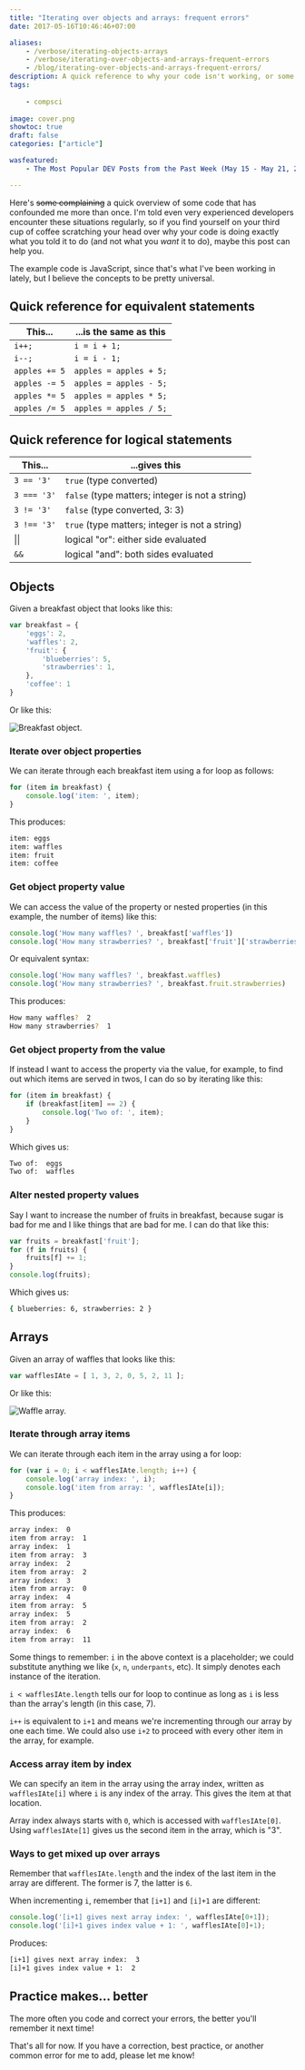 ```yaml
---
title: "Iterating over objects and arrays: frequent errors"
date: 2017-05-16T10:46:46+07:00

aliases:
    - /verbose/iterating-objects-arrays
    - /verbose/iterating-over-objects-and-arrays-frequent-errors
    - /blog/iterating-over-objects-and-arrays-frequent-errors/
description: A quick reference to why your code isn't working, or some errors I frequently make with iteration when the coffee wears off.
tags:
    
    - compsci
    
image: cover.png
showtoc: true
draft: false
categories: ["article"]

wasfeatured:
    - The Most Popular DEV Posts from the Past Week (May 15 - May 21, 2017) : https://dev.to/thepracticaldev/in-case-you-missed-it-the-most-popular-dev-posts-from-the-past-week-may-15---may-21-2017

---
```


Here's ~~some complaining~~ a quick overview of some code that has confounded me more than once. I'm told even very experienced developers encounter these situations regularly, so if you find yourself on your third cup of coffee scratching your head over why your code is doing exactly what you told it to do (and not what you *want* it to do), maybe this post can help you.

The example code is JavaScript, since that's what I've been working in lately, but I believe the concepts to be pretty universal.

## Quick reference for equivalent statements

| This...       | ...is the same as this |
| ------------- | ---------------------- |
| `i++;`        | `i = i + 1;`           |
| `i--;`        | `i = i - 1;`           |
| `apples += 5` | `apples = apples + 5;` |
| `apples -= 5` | `apples = apples - 5;` |
| `apples *= 5` | `apples = apples * 5;` |
| `apples /= 5` | `apples = apples / 5;` |

## Quick reference for logical statements

| This...      | ...gives this                                   |
| ------------ | ----------------------------------------------- |
| `3 == '3'`   | `true` (type converted)                         |
| `3 === '3'`  | `false` (type matters; integer is not a string) |
| `3 != '3'`   | `false` (type converted, 3: 3)                  |
| `3 !== '3'`  | `true` (type matters; integer is not a string)  |
| &#124;&#124; | logical "or": either side evaluated             |
| `&&`         | logical "and": both sides evaluated             |

## Objects

Given a breakfast object that looks like this:

```js
var breakfast = {
    'eggs': 2,
    'waffles': 2,
    'fruit': {
        'blueberries': 5,
        'strawberries': 1,
    },
    'coffee': 1
}
```

Or like this:

![Breakfast object.](cover.png#center)

### Iterate over object properties

We can iterate through each breakfast item using a for loop as follows:

```js
for (item in breakfast) {
    console.log('item: ', item);
}
```

This produces:

```sh
item: eggs
item: waffles
item: fruit
item: coffee
```

### Get object property value

We can access the value of the property or nested properties (in this example, the number of items) like this:

```js
console.log('How many waffles? ', breakfast['waffles'])
console.log('How many strawberries? ', breakfast['fruit']['strawberries'])
```

Or equivalent syntax:

```js
console.log('How many waffles? ', breakfast.waffles)
console.log('How many strawberries? ', breakfast.fruit.strawberries)
```

This produces:

```sh
How many waffles?  2
How many strawberries?  1
```

### Get object property from the value

If instead I want to access the property via the value, for example, to find out which items are served in twos, I can do so by iterating like this:

```js
for (item in breakfast) {
    if (breakfast[item] == 2) {
        console.log('Two of: ', item);
    }
}
```

Which gives us:

```sh
Two of:  eggs
Two of:  waffles
```

### Alter nested property values

Say I want to increase the number of fruits in breakfast, because sugar is bad for me and I like things that are bad for me. I can do that like this:

```js
var fruits = breakfast['fruit'];
for (f in fruits) {
    fruits[f] += 1;
}
console.log(fruits);
```

Which gives us:

```sh
{ blueberries: 6, strawberries: 2 }
```

## Arrays

Given an array of waffles that looks like this:

```js
var wafflesIAte = [ 1, 3, 2, 0, 5, 2, 11 ];
```

Or like this:

![Waffle array.](iteration-waffles.png)

### Iterate through array items

We can iterate through each item in the array using a for loop:

```js
for (var i = 0; i < wafflesIAte.length; i++) {
    console.log('array index: ', i);
    console.log('item from array: ', wafflesIAte[i]);
}
```

This produces:

```sh
array index:  0
item from array:  1
array index:  1
item from array:  3
array index:  2
item from array:  2
array index:  3
item from array:  0
array index:  4
item from array:  5
array index:  5
item from array:  2
array index:  6
item from array:  11
```

Some things to remember:
`i` in the above context is a placeholder; we could substitute anything we like (`x`, `n`, `underpants`, etc). It simply denotes each instance of the iteration.

`i < wafflesIAte.length` tells our for loop to continue as long as `i` is less than the array's length (in this case, 7).

`i++` is equivalent to `i+1` and means we're incrementing through our array by one each time. We could also use `i+2` to proceed with every other item in the array, for example.

### Access array item by index

We can specify an item in the array using the array index, written as `wafflesIAte[i]` where `i` is any index of the array. This gives the item at that location.

Array index always starts with `0`, which is accessed with `wafflesIAte[0]`. Using `wafflesIAte[1]` gives us the second item in the array, which is "3".

### Ways to get mixed up over arrays

Remember that `wafflesIAte.length` and the index of the last item in the array are different. The former is 7, the latter is `6`.

When incrementing `i`, remember that `[i+1]` and `[i]+1` are different:

```js
console.log('[i+1] gives next array index: ', wafflesIAte[0+1]);
console.log('[i]+1 gives index value + 1: ', wafflesIAte[0]+1);
```

Produces:

```sh
[i+1] gives next array index:  3
[i]+1 gives index value + 1:  2
```

## Practice makes... better

The more often you code and correct your errors, the better you'll remember it next time!

That's all for now. If you have a correction, best practice, or another common error for me to add, please let me know!

